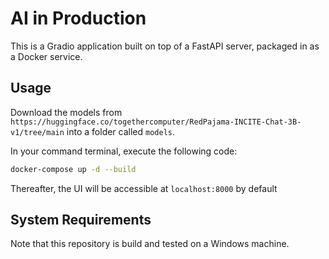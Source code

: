 # AI in Production

This is a Gradio application built on top of a FastAPI server, packaged in as a Docker service.

## Usage
Download the models from `https://huggingface.co/togethercomputer/RedPajama-INCITE-Chat-3B-v1/tree/main` into a folder called `models`.

In your command terminal, execute the following code:

```bash
docker-compose up -d --build
```

Thereafter, the UI will be accessible at `localhost:8000` by default

## System Requirements

Note that this repository is build and tested on a Windows machine.